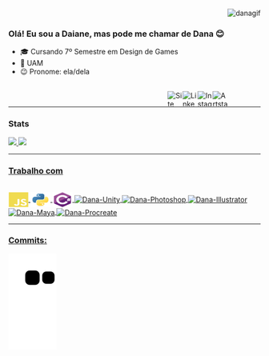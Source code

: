 <br>
<img align="right" height="180" alt="danagif" src="https://cdn.discordapp.com/attachments/836712599180935248/994459932810301451/GIFGIT.gif">
</br>

### Olá! Eu sou a Daiane, mas pode me chamar de Dana 😊


- 🎓 Cursando 7º Semestre em Design de Games 
- 💚 UAM
- 😉 Pronome: ela/dela
<br> 
   <body>
      <a href="https://www.artstation.com/rpdana94">
         <img align="right" alt="Artstation" src="https://cdn.discordapp.com/attachments/836712599180935248/983119172508741723/unknown.png"
         width=30" height="30">
      </a>
   </body> 
   
   <body>
      <a href="https://www.instagram.com/rpdana_/">
         <img align="right" alt="Instagram" src="https://cdn.discordapp.com/attachments/836712599180935248/983117007748747354/unknown.png"
         width=30" height="30">
      </a>
   </body>  
  
   <body>
      <a href="https://www.linkedin.com/in/daiane-rodrigues-131807140/">
         <img align="right" alt="LinkedIn" src="https://cdn.discordapp.com/attachments/836712599180935248/983118329256484944/unknown.png"
         width=30" height="30">
      </a>
   </body>  
                              
   <body >
      <a href="https://danarodrigues.wixsite.com/rpdana">
         <img align="right" alt="Site" src="https://cdn.discordapp.com/attachments/836712599180935248/983117882567307364/unknown.png"
         width=30" height="30" >
      </a>
   </body>
  </br>
  
__________________________________________________________________________________________________

### Stats

<div>
 
  <a href="https://github.com/rpdana">
  <img height="150em" src="https://github-readme-stats.vercel.app/api?username=rpdana&theme=radical&show_icons=true"/>
  <img height="150em" src="https://github-readme-stats.vercel.app/api/top-langs/?username=rpdana&layout=compact&langs_count=8&theme=radical"/>   
</div>
  
__________________________________________________________________________________________________
  
### Trabalho com 
  
<div style="display: inline_block"><br>
  <img align="center" alt="Dana-Js" height="30" width="40" src="https://raw.githubusercontent.com/devicons/devicon/master/icons/javascript/javascript-plain.svg">
  <img align="center" alt="Dana-Python" height="30" width="40" src="https://raw.githubusercontent.com/devicons/devicon/master/icons/python/python-original.svg">
  <img align="center" alt="Dana-Csharp" height="30" width="40" src="https://raw.githubusercontent.com/devicons/devicon/master/icons/csharp/csharp-original.svg">
  <img align="center" alt="Dana-Unity" height="35" width="35" src="https://cdn.discordapp.com/attachments/836712599180935248/873092697592823838/pngwing.com.png">
  <img align="center" alt="Dana-Photoshop" height="35" width="35" src="https://cdn.discordapp.com/attachments/836712599180935248/873089580918792303/efe852ccb2591f06641037c5d72bc87d.png">
  <img align="center" alt="Dana-Illustrator" height="35" width="55" src="https://cdn.discordapp.com/attachments/836712599180935248/873090977756217414/Illustrator-logo.png">
  <img align="center" alt="Dana-Maya" height="30" width="30" src="https://cdn.discordapp.com/attachments/836712599180935248/873090975436771328/76123305-4c826a00-5fc6-11ea-8c65-4eee21fd386f.png">
  <img align="center" alt="Dana-Procreate" height="35" width="35" src="https://cdn.discordapp.com/attachments/836712599180935248/873104419569414164/procreate-icon-search-display.png">

</div>

__________________________________________________________________________________________________
<div>

### Commits:
  
  ![Snake animation](https://github.com/rpdana/rpdana/blob/output/github-contribution-grid-snake.svg)
</div>
